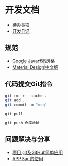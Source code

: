 # 开发文档

- [待办事项](https://github.com/AndroidTips/MDVideo/blob/master/docs/todo_list.md)
- [开发日记](https://github.com/AndroidTips/MDVideo/blob/master/docs/lod_dev.md)

## 规范
- [Google Java代码风格](https://github.com/codeset/google-java-styleguide)
- [Material Design](https://material.google.com/#)|[中文版](http://adchs.github.io/)

## 代码提交Git指令
```java
git rm -r --cache .
git add .
git commit -m "msg"

git pull

git push 仓库地址
```

## 问题解决与分享
- [项目 git及GitHub简单应用](http://www.jianshu.com/p/3113cf8d794e)
- [APP Bar 的使用](http://artharyoung.github.io/2016/06/16/2016-6-16/)


